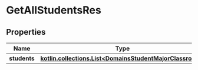 
# GetAllStudentsRes

## Properties
| Name | Type | Description | Notes |
| ------------ | ------------- | ------------- | ------------- |
| **students** | [**kotlin.collections.List&lt;DomainsStudentMajorClassroom&gt;**](DomainsStudentMajorClassroom.md) |  |  |




